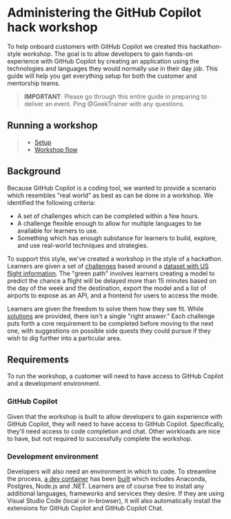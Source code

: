 # Administering the GitHub Copilot hack workshop

To help onboard customers with GitHub Copilot we created this hackathon-style workshop. The goal is to allow developers to gain hands-on experience with GitHub Copilot by creating an application using the technologies and languages they would normally use in their day job. This guide will help you get everything setup for both the customer and mentorship teams.

> **IMPORTANT**: Please go through this entire guide in preparing to deliver an event. Ping @GeekTrainer with any questions.

## Running a workshop

> - [Setup](./setup.md)
> - [Workshop flow](./workshop-flow.md)

## Background

Because GitHub Copilot is a coding tool, we wanted to provide a scenario which resembles "real world" as best as can be done in a workshop. We identified the following criteria:

- A set of challenges which can be completed within a few hours.
- A challenge flexible enough to allow for multiple languages to be available for learners to use.
- Something which has enough substance for learners to build, explore, and use real-world techniques and strategies.

To support this style, we've created a workshop in the style of a hackathon. Learners are given a set of [challenges](./content/) based around
a [dataset with US flight information](../data/). The "green path" involves learners creating a model to predict the chance a flight will be delayed
more than 15 minutes based on the day of the week and the destination, export the model and a list of airports to expose as an API, and a frontend for users to access the mode.

Learners are given the freedom to solve them how they see fit. While [solutions](./possible-solution/) are provided, there isn't a single "right answer." Each challenge puts forth a core requirement to be completed before moving to the next one, with suggestions on possible side quests they could pursue if they wish to dig further into a particular area.

## Requirements

To run the workshop, a customer will need to have access to GitHub Copilot and a development environment.

### GitHub Copilot

Given that the workshop is built to allow developers to gain experience with GitHub Copilot, they will need to have access to GitHub Copilot. Specifically, they'll need access to code completion and chat. Other workloads are nice to have, but not required to successfully complete the workshop.

### Development environment

Developers will also need an environment in which to code. To streamline the process, [a dev container](https://code.visualstudio.com/docs/devcontainers/containers)
has been [built](./.devcontainer) which includes Anaconda, Postgres, Node.js and .NET. Learners are of course free to install any additional languages, frameworks and
services they desire. If they are using Visual Studio Code (local or in-browser), it will also automatically install the extensions for GitHub Copilot and GitHub Copilot Chat.
